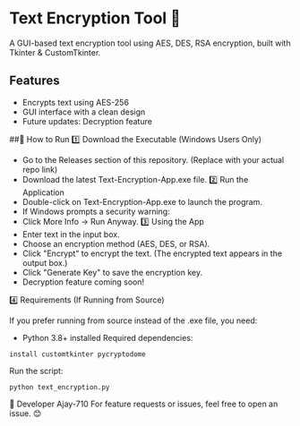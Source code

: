 # Text Encryption Tool 🔐

A GUI-based text encryption tool using AES, DES, RSA encryption, built with Tkinter & CustomTkinter.

## Features
- Encrypts text using AES-256
- GUI interface with a clean design
- Future updates: Decryption feature

##🚀 How to Run
1️⃣ Download the Executable (Windows Users Only)
- Go to the Releases section of this repository. (Replace with your actual repo link)
- Download the latest Text-Encryption-App.exe file.
2️⃣ Run the Application
- Double-click on Text-Encryption-App.exe to launch the program.
- If Windows prompts a security warning:
- Click More Info → Run Anyway.
3️⃣ Using the App
- Enter text in the input box.
- Choose an encryption method (AES, DES, or RSA).
- Click "Encrypt" to encrypt the text.
(The encrypted text appears in the output box.)
- Click "Generate Key" to save the encryption key.
- Decryption feature coming soon!

4️⃣ Requirements (If Running from Source)

If you prefer running from source instead of the .exe file, you need:
- Python 3.8+ installed
Required dependencies:

```install customtkinter pycryptodome```

Run the script:

```python text_encryption.py```

🔗 Developer
Ajay-710
For feature requests or issues, feel free to open an issue. 😊


